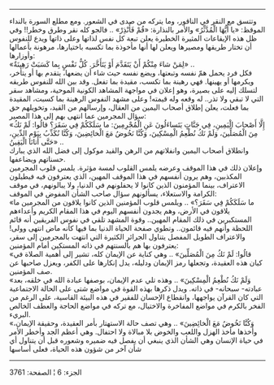 ------------------------------------------------------------------------

وتتسق مع النقر في الناقور، وما يتركه من صدى في الشعور. ومع مطلع السورة
بالنداء الموقظ: «يا أَيُّهَا الْمُدَّثِّرُ» والأمر بالنذارة: «قُمْ فَأَنْذِرْ» .. فالجو
كله نقر وطرق وخطر!! وفي ظل هذه الإيقاعات المثيرة الخطيرة يعلن تبعة كل
نفس لذاتها وعلى ذاتها ويدع للنفوس أن تختار طريقها ومصيرها ويعلن لها أنها
مأخوذة بما تكسبه باختيارها، مرهونة بأعمالها وأوزارها:  
«لِمَنْ شاءَ مِنْكُمْ أَنْ يَتَقَدَّمَ أَوْ يَتَأَخَّرَ. كُلُّ نَفْسٍ بِما كَسَبَتْ رَهِينَةٌ» ..  
فكل فرد يحمل همّ نفسه وتبعتها، ويضع نفسه حيث شاء أن يضعها، يتقدم بها أو
يتأخر، ويكرمها أو يهينها. فهي رهينة بما تكسب، مقيدة بما تفعل. وقد بين
الله للنفوس طريقه لتسلك إليه على بصيرة، وهو إعلان في مواجهة المشاهد
الكونية الموحية، ومشاهد سقر التي لا تبقي ولا تذر.. له وقعه وله قيمته!
وعلى مشهد النفوس الرهينة بما كسبت، المقيدة بما فعلت، يعلن إطلاق أصحاب
اليمين من العقال، وإرسالهم من القيد، وتخويلهم حق سؤال المجرمين عما انتهى
بهم إلى هذا المصير:  
«إِلَّا أَصْحابَ الْيَمِينِ، فِي جَنَّاتٍ يَتَساءَلُونَ عَنِ الْمُجْرِمِينَ: ما سَلَكَكُمْ فِي سَقَرَ؟ قالُوا:
لَمْ نَكُ مِنَ الْمُصَلِّينَ، وَلَمْ نَكُ نُطْعِمُ الْمِسْكِينَ، وَكُنَّا نَخُوضُ مَعَ الْخائِضِينَ، وَكُنَّا نُكَذِّبُ
بِيَوْمِ الدِّينِ، حَتَّى أَتانَا الْيَقِينُ» ..  
وانطلاق أصحاب اليمين وانفلاتهم من الرهن والقيد موكول إلى فضل الله الذي
يبارك حسناتهم ويضاعفها.  
وإعلان ذلك في هذا الموقف وعرضه يلمس القلوب لمسة مؤثرة. يلمس قلوب
المجرمين المكذبين، وهم يرون أنفسهم في هذا الموقف المهين، الذي يعترفون
فيه فيطيلون الاعتراف، بينما المؤمنون الذين كانوا لا يحفلونهم في الدنيا،
ولا يبالونهم، في موقف الكرامة والاستعلاء، يسألونهم سؤال صاحب الشأن
المفوض في الموقف:  
«ما سَلَكَكُمْ فِي سَقَرَ؟» .. ويلمس قلوب المؤمنين الذين كانوا يلاقون من المجرمين
ما يلاقون في الأرض، وهم يجدون أنفسهم اليوم في هذا المقام الكريم وأعداءهم
المستكبرين في ذلك المقام المهين.. وقوة المشهد تلقي في نفوس الفريقين أنه
قائم اللحظة وأنهم فيه قائمون.. وتطوي صفحة الحياة الدنيا بما فيها كأنه
ماض انتهى وولى! والاعتراف الطويل المفصل يتناول الجرائر الكثيرة التي
انتهت بالمجرمين إلى سقر، يعترفون بها هم بألسنتهم في ذاته المستكين أمام
المؤمنين:  
«قالُوا: لَمْ نَكُ مِنَ الْمُصَلِّينَ» .. وهي كناية عن الإيمان كله، تشير إلى أهمية
الصلاة في كيان هذه العقيدة، وتجعلها رمز الإيمان ودليله، يدل إنكارها على
الكفر، ويعزل صاحبها عن صف المؤمنين.  
«وَلَمْ نَكُ نُطْعِمُ الْمِسْكِينَ» .. وهذه تلي عدم الإيمان، بوصفها عبادة الله في
خلقه، بعد عبادته- سبحانه- في ذاته. ويدل ذكرها بهذه القوة في مواضع شتى
على الحالة الاجتماعية التي كان القرآن يواجهها، وانقطاع الإحسان للفقير في
هذه البيئة القاسية، على الرغم من الفخر بالكرم في مواضع المفاخرة
والاختيال، مع تركه في مواضع الحاجة والعطف الخالص البريء.  
«وَكُنَّا نَخُوضُ مَعَ الْخائِضِينَ» .. وهي تصف حالة الاستهتار بأمر العقيدة، وحقيقة
الإيمان، وأخذها مأخذ الهزل واللعب والخوض بلا مبالاة ولا احتفال. وهي أعظم
الجد وأخطر الأمر في حياة الإنسان وهي الشأن الذي ينبغي أن يفصل فيه ضميره
وشعوره قبل أن يتناول أي شأن آخر من شؤون هذه الحياة، فعلى أساسها

------------------------------------------------------------------------

الجزء: 6 ¦ الصفحة: 3761
